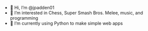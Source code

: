 - 👋 Hi, I’m @jpadden01
- 👀 I’m interested in Chess, Super Smash Bros. Melee, music, and programming
- 🌱 I’m currently using Python to make simple web apps

<!---
jpadden01/jpadden01 is a ✨ special ✨ repository because its `README.md` (this file) appears on your GitHub profile.
You can click the Preview link to take a look at your changes.
--->
